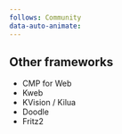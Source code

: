 ```yaml
---
follows: Community
data-auto-animate:
---
```


## Other frameworks

* CMP for Web
* Kweb
* KVision / Kilua
* Doodle
* Fritz2
